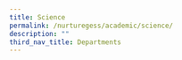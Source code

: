 ```yaml
---
title: Science
permalink: /nurturegess/academic/science/
description: ""
third_nav_title: Departments
---
```


